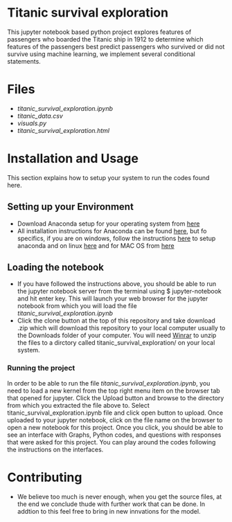 # Titanic survival exploration

This jupyter notebook based python project explores features of passengers who boarded the Titanic ship in 1912 to determine which features of the passengers best predict passengers who survived or did not survive using machine learning, we implement several conditional statements.
# Files
- _titanic_survival_exploration.ipynb_
- _titanic_data.csv_
- _visuals.py_
- _titanic_survival_exploration.html_

# Installation and Usage

This section explains how to setup your system to run the codes found here.
## Setting up your Environment
- Download Anaconda setup for your operating system from [here](https://www.continuum.io/downloads)
- All installation instructions for Anaconda can be found [here](https://docs.continuum.io/anaconda/install), but fo specifics, if you are on windows, follow the instructions [here](https://docs.continuum.io/anaconda/install#anaconda-for-windows-install) to setup anaconda and on linux [here](https://docs.continuum.io/anaconda/install#linux-install) and for MAC OS from [here](https://docs.continuum.io/anaconda/install#anaconda-for-os-x-graphical-install)

## Loading the notebook
- If you have followed the instructions above, you should be able to run the jupyter notebook server from the terminal using $ jupyter-notebook and hit enter key. This will launch your web browser for the jupyter notebook from which you will load the file _titanic_survival_exploration.ipynb_
- Click the clone button at the top of this repository and take download .zip which will download this repository to your local computer usually to the Downloads folder of your computer. You will need [Winrar](http://www.win-rar.com/predownload.html?&L=0) to unzip the files to a dirctory called titanic_survival_exploration/ on your local system.

### Running the project
In order to be able to run the file _titanic_survival_exploration.ipynb_, you need to load a new kernel from the top right menu item on the browser tab that opened for jupyter. Click the Upload button and browse to the directory from which you extracted the file above to. Select titanic_survival_exploration.ipynb file and click open button to upload. Once uploaded to your jupyter notebook, click on the file name on the browser to open a new notebook for this project. Once you click, you should be able to see an interface with Graphs, Python codes, and questions with responses that were asked for this project. You can play around the codes following the instructions on the interfaces.

# Contributing
- We believe too much is never enough, when you get the source files, at the end we conclude thude with further work that can be done. In addtion to this feel free to bring in new innvations for the model.

